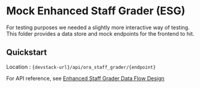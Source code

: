 # Mock Enhanced Staff Grader (ESG)

For testing purposes we needed a slightly more interactive way of testing. This folder provides a data store and mock endpoints for the frontend to hit.

## Quickstart

Location : `{devstack-url}/api/ora_staff_grader/{endpoint}`

For API reference, see [Enhanced Staff Grader Data Flow Design](https://openedx.atlassian.net/wiki/spaces/PT/pages/3154542730/Enhanced+Staff+Grader+Data+Flow+Design)
